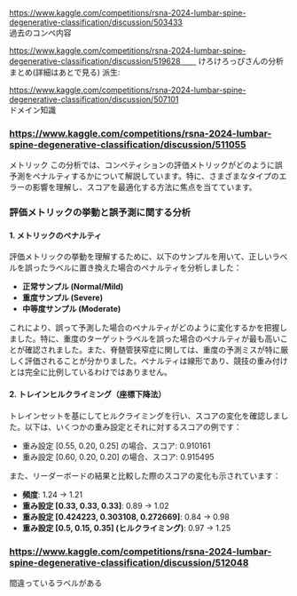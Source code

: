
https://www.kaggle.com/competitions/rsna-2024-lumbar-spine-degenerative-classification/discussion/503433  
過去のコンペ内容

https://www.kaggle.com/competitions/rsna-2024-lumbar-spine-degenerative-classification/discussion/519628　　
けろけろっぴさんの分析まとめ(詳細はあとで見る)
派生:   


https://www.kaggle.com/competitions/rsna-2024-lumbar-spine-degenerative-classification/discussion/507101  
ドメイン知識  



### https://www.kaggle.com/competitions/rsna-2024-lumbar-spine-degenerative-classification/discussion/511055
メトリック
この分析では、コンペティションの評価メトリックがどのように誤予測をペナルティするかについて解説しています。特に、さまざまなタイプのエラーの影響を理解し、スコアを最適化する方法に焦点を当てています。

### 評価メトリックの挙動と誤予測に関する分析

#### 1. メトリックのペナルティ

評価メトリックの挙動を理解するために、以下のサンプルを用いて、正しいラベルを誤ったラベルに置き換えた場合のペナルティを分析しました：

- **正常サンプル (Normal/Mild)**
- **重度サンプル (Severe)**
- **中等度サンプル (Moderate)**

これにより、誤って予測した場合のペナルティがどのように変化するかを把握しました。特に、重度のターゲットラベルを誤った場合のペナルティが最も高いことが確認されました。また、脊髄管狭窄症に関しては、重度の予測ミスが特に厳しく評価されることが分かりました。ペナルティは線形であり、競技の重み付けとは完全に比例しているわけではありません。

#### 2. トレインヒルクライミング（座標下降法）

トレインセットを基にしてヒルクライミングを行い、スコアの変化を確認しました。以下は、いくつかの重み設定とそれに対するスコアの例です：

- 重み設定 [0.55, 0.20, 0.25] の場合、スコア: 0.910161
- 重み設定 [0.60, 0.20, 0.20] の場合、スコア: 0.915495

また、リーダーボードの結果と比較した際のスコアの変化も示されています：

- **頻度**: 1.24 → 1.21
- **重み設定 [0.33, 0.33, 0.33]**: 0.89 → 1.02
- **重み設定 [0.424223, 0.303108, 0.272669]**: 0.84 → 0.98
- **重み設定 [0.5, 0.15, 0.35] (ヒルクライミング)**: 0.97 → 1.25





### https://www.kaggle.com/competitions/rsna-2024-lumbar-spine-degenerative-classification/discussion/512048
間違っているラベルがある

